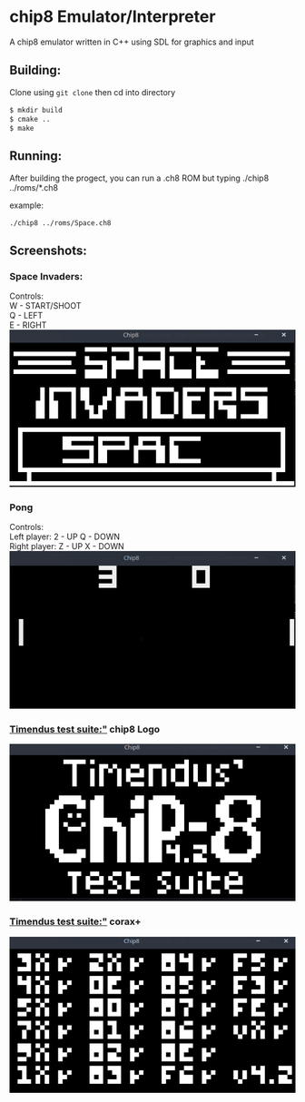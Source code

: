 # chip8 Emulator/Interpreter
A chip8 emulator written in C++ using SDL for graphics and input
 

## Building: 
Clone using `git clone` then cd into directory
```
$ mkdir build
$ cmake ..
$ make
```
## Running: 
After building the progect, you can run a .ch8 ROM but typing ./chip8 ../roms/*.ch8

example: 
```
./chip8 ../roms/Space.ch8
```

## Screenshots:
### Space Invaders:
Controls:<br />
    W - START/SHOOT<br />
    Q - LEFT<br /> 
    E - RIGHT<br /> 
![alt text](https://github.com/GratG/chip8/blob/main/screenshots/Space-Invaders.png)
### Pong
Controls:  
    Left player: 2 - UP Q - DOWN\
    Right player: Z - UP X - DOWN 
![alt text](https://github.com/GratG/chip8/blob/main/screenshots/Pong.png)
### [Timendus test suite:"](https://github.com/Timendus/chip8-test-suite) chip8 Logo
![alt text](https://github.com/GratG/chip8/blob/main/screenshots/Timendus.png)
### [Timendus test suite:"](https://github.com/Timendus/chip8-test-suite) corax+
![alt text](https://github.com/GratG/chip8/blob/main/screenshots/Corax.png)